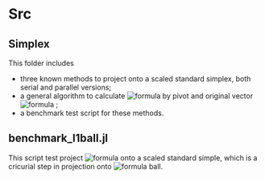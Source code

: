 # Src

## Simplex
This folder includes
- three known methods to project onto a scaled standard simplex, both serial and parallel versions;
- a general algorithm to calculate ![formula](https://render.githubusercontent.com/render/math?math=v^*) by pivot and original vector ![formula](https://render.githubusercontent.com/render/math?math=d) ;
- a benchmark test script for these methods.

## benchmark_l1ball.jl
This script test project ![formula](https://render.githubusercontent.com/render/math?math=|d|) onto a scaled standard simple, which is a cricurial step in projection onto ![formula](https://render.githubusercontent.com/render/math?math=\ell_1) ball. 
